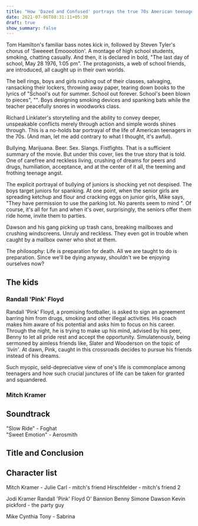 ```yaml
---
title: "How 'Dazed and Confused' portrays the true 70s American teenager culture"
date: 2021-07-06T08:31:11+05:30
draft: true
show_summary: false
---
```


Tom Hamilton's familiar bass notes kick in, followed by Steven Tyler's chorus of 'Sweeeet Emooootion'. A montage of high school students, smoking, chatting casually. And then, it is declared in bold, "The last day of school, May 28 1976, 1:05 pm". The protagonists, a web of school friends, are introduced, all caught up in their own worlds.

The bell rings, boys and girls rushing out of their classes, salvaging, ransacking their lockers, throwing away paper, tearing down books to the lyrics of "School's out for summer. School out forever. School's been blown to pieces", "". Boys designing smoking devices and spanking bats while the teacher peacefully snores in woodworks class.

Richard Linklater's storytelling and the ability to convey deeper, unspeakable conflicts merely through action and simple words shines through. This is a no-holds bar portrayal of the life of American teenagers in the 70s. (And man, let me add contrary to what I thought, it's awful).

Bullying. Marijuana. Beer. Sex. Slangs. Fistfights. That is a sufficient summary of the movie. But under this cover, lies the true story that is told. One of carefree and reckless living, crushing of dreams for peers and drugs, humiliation, acceptance, and at the center of it all, the teeming and frothing teenage angst.  

The explicit portrayal of bullying of juniors is shocking yet not despised. The boys target juniors for spanking. At one point, when the senior girls are spreading ketchup and flour and cracking eggs on junior girls, Mike says, "They have permission to use the parking lot. No parents seem to mind ". Of course, it's all for fun and when it's over, surprisingly, the seniors offer them ride home, invite them to parties.  

Dawson and his gang picking up trash cans, breaking mailboxes and crushing windscreens. Unruly and reckless. They even got in trouble when caught by a mailbox owner who shot at them. 


The philosophy: 
Life is preparation for death. All we are taught to do is preparation. Since we'll be dying anyway, shouldn't we be enjoying ourselves now?

## The kids  

### Randall 'Pink' Floyd   

Randall 'Pink' Floyd, a promising footballer, is asked to sign an agreement barring him from drugs, smoking and other illegal activities. His coach makes him aware of his potential and asks him to focus on his career. Through the night, he is trying to make up his mind, advised by his peer, Benny to let all pride rest and accept the opportunity. Simulatenously, being sermoned by aimless friends like, Slater and Wooderson on the topic of _'livin'_. At dawn, Pink, caught in this crossroads decides to pursue his friends instead of his dreams.    

Such myopic, seld-depreciative view of one's life is commonplace among teenagers and how such crucial junctures of life can be taken for granted and squandered.    

### Mitch Kramer    






## Soundtrack   

"Slow Ride" - Foghat   
"Sweet Emotion" - Aerosmith   


## Title and Conclusion



## Character list

Mitch Kramer - Julie 
Carl - mitch's friend
Hirschfelder - mitch's friend 2

Jodi Kramer
Randall 'Pink' Floyd
O' Bannion
Benny
Simone
Dawson
Kevin pickford - the party guy 

Mike
Cynthia
Tony - Sabrina 

